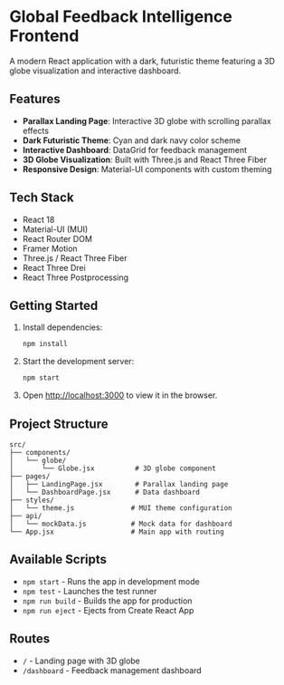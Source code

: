 # Global Feedback Intelligence Frontend

A modern React application with a dark, futuristic theme featuring a 3D globe visualization and interactive dashboard.

## Features

- **Parallax Landing Page**: Interactive 3D globe with scrolling parallax effects
- **Dark Futuristic Theme**: Cyan and dark navy color scheme
- **Interactive Dashboard**: DataGrid for feedback management
- **3D Globe Visualization**: Built with Three.js and React Three Fiber
- **Responsive Design**: Material-UI components with custom theming

## Tech Stack

- React 18
- Material-UI (MUI)
- React Router DOM
- Framer Motion
- Three.js / React Three Fiber
- React Three Drei
- React Three Postprocessing

## Getting Started

1. Install dependencies:
   ```bash
   npm install
   ```

2. Start the development server:
   ```bash
   npm start
   ```

3. Open [http://localhost:3000](http://localhost:3000) to view it in the browser.

## Project Structure

```
src/
├── components/
│   └── globe/
│       └── Globe.jsx          # 3D globe component
├── pages/
│   ├── LandingPage.jsx        # Parallax landing page
│   └── DashboardPage.jsx      # Data dashboard
├── styles/
│   └── theme.js              # MUI theme configuration
├── api/
│   └── mockData.js           # Mock data for dashboard
└── App.jsx                   # Main app with routing
```

## Available Scripts

- `npm start` - Runs the app in development mode
- `npm test` - Launches the test runner
- `npm run build` - Builds the app for production
- `npm run eject` - Ejects from Create React App

## Routes

- `/` - Landing page with 3D globe
- `/dashboard` - Feedback management dashboard
